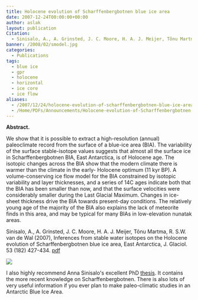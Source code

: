 ```yaml
---
title: Holocene evolution of Scharffenbergbotnen blue ice area
date: 2007-12-24T00:00:00+00:00
author: aslak
layout: publication
Citation:
  - Sinisalo, A., A. Grinsted, J. C. Moore, H. A. J. Meijer, Tõnu Martma, R. S.W. van de Wal (2007), Inferences from stable water isotopes on the Holocene evolution of Scharffenbergbotnen blue ice area, East Antarctica, J. Glaciol. 53 (182) 427-434.
banner: /2008/02/smodel.jpg
categories:
  - Publications
tags:
  - blue ice
  - gpr
  - holocene
  - horizontal
  - ice core
  - ice flow
aliases:
  - /2007/12/24/holocene-evolution-of-scharffenbergbotnen-blue-ice-area/
  - /Home/PDFs/Announcements/Holocene-evolution-of-Scharffenbergbotnen-blue-ice-area
---
```

**Abstract.**
  
We show that it is possible to extract a high-resolution (annual) paleoclimate record from the surface of a blue-ice area (BIA). The variability of the surface stable-isotope values suggests that almost all the surface ice in Scharffenbergbotnen BIA, East Antarctica, is of Holocene age. The isotopic changes across the BIA show that the modern climate there is warmer than the climate in the early- Holocene optimum (11 kyr BP). A volume-conserving ice flow model for the BIA constrained by isotopic variability and layer thicknesses, and a series of 14C ages indicate both that the BIA has been smaller than now, and that the surface velocities were considerably smaller during the Last Glacial Maximum. Changes in ice-sheet thickness drive the BIA towards present-day conditions. The relatively young age of the majority of the BIA also explains the lack of meteorite finds in this area, and may be typical for many BIAs in low-elevation nunatak areas.

Sinisalo, A., A. Grinsted, J. C. Moore, H. A. J. Meijer, Tõnu Martma, R. S.W. van de Wal (2007), Inferences from stable water isotopes on the Holocene evolution of Scharffenbergbotnen blue ice area, East Antarctica, J. Glaciol. 53 (182) 427-434. [pdf](/2016/03/Sinisalo-Jglac07-SBB-holocene-evolution.pdf)

![](/2016/02/sbbmap.jpg)

I also highly recommend Anna Sinisalo's excellent PhD [thesis](http://www.ulapland.fi/home/hkunta/jmoore/pdfs/Sinisalo_PhDthesis.pdf). It contains the more recent knowledge on Scharffenbergbotnen. There is also lots of very useful information if you ever plan to make paleo-climatic studies in an Antarctic Blue Ice Area.
